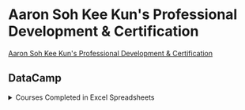 # Aaron Soh Kee Kun's Professional Development & Certification
[Aaron Soh Kee Kun's Professional Development & Certification](https://aaronsohkeekun.github.io/)

## DataCamp 
<details>
  <summary>Courses Completed in Excel Spreadsheets</summary>

- Analyzing Data in Spreadsheets [<kbd>[Link]</kbd>](https://www.datacamp.com/statement-of-accomplishment/course/3ab782b74d87203b196de0cdd92b067e6428f0ae)
- Introduction to Power BI <kbd>[Link](https://www.datacamp.com/statement-of-accomplishment/course/404c6527c5f7ce65898ee1d90f5012537883effd)</kbd>  
- Introduction to Power BI <kbd>[Link](https://www.datacamp.com/statement-of-accomplishment/course/404c6527c5f7ce65898ee1d90f5012537883effd)</kbd>  

</details>



